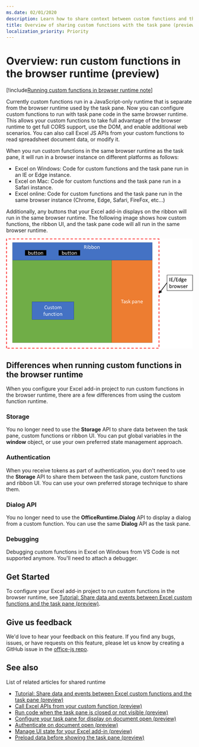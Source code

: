 ```yaml
---
ms.date: 02/01/2020
description: Learn how to share context between custom functions and the task pane to share data and events.
title: Overview of sharing custom functions with the task pane (preview)
localization_priority: Priority
---
```


# Overview: run custom functions in the browser runtime (preview)

[!include[Running custom functions in browser runtime note](../includes/excel-shared-runtime-preview-note.md)]

Currently custom functions run in a JavaScript-only runtime that is separate from the browser runtime used by the task pane. Now you can configure custom functions to run with task pane code in the same browser runtime. This allows your custom functions to take full advantage of the browser runtime to get full CORS support, use the DOM, and enable additional web scenarios. You can also call Excel JS APIs from your custom functions to read spreadsheet document data, or modify it.

When you run custom functions in the same browser runtime as the task pane, it will run in a browser instance on different platforms as follows:

- Excel on Windows: Code for custom functions and the task pane run in an IE or Edge instance.
- Excel on Mac: Code for custom functions and the task pane run in a Safari instance.
- Excel online: Code for custom functions and the task pane run in the same browser instance (Chrome, Edge, Safari, FireFox, etc...)

Additionally, any buttons that your Excel add-in displays on the ribbon will run in the same browser runtime. The following image shows how custom functions, the ribbon UI, and the task pane code will all run in the same browser runtime.

![Custom functions running in the same browser runtime as the task pane in Excel](../images/custom-functions-in-browser-runtime.png)

## Differences when running custom functions in the browser runtime

When you configure your Excel add-in project to run custom functions in the browser runtime, there are a few differences from using the custom function runtime.

### Storage

You no longer need to use the **Storage** API to share data between the task pane, custom functions or ribbon UI. You can put global variables in the **window** object, or use your own preferred state management approach.

### Authentication

When you receive tokens as part of authentication, you don't need to use the **Storage** API to share them between the task pane, custom functions and ribbon UI. You can use your own preferred storage technique to share them.

### Dialog API

You no longer need to use the **OfficeRuntime.Dialog** API to display a dialog from a custom function. You can use the same **Dialog** API as the task pane.

### Debugging

Debugging custom functions in Excel on Windows from VS Code is not supported anymore. You'll need to attach a debugger.

## Get Started

To configure your Excel add-in project to run custom functions in the browser runtime, see [Tutorial: Share data and events between Excel custom functions and the task pane (preview)](../tutorials/share-data-and-events-between-custom-functions-and-the-task-pane-tutorial.md).

## Give us feedback

We'd love to hear your feedback on this feature. If you find any bugs, issues, or have requests on this feature, please let us know by creating a GitHub issue in the [office-js repo](https://github.com/OfficeDev/office-js).

## See also

List of related articles for shared runtime
- [Tutorial: Share data and events between Excel custom functions and the task pane (preview)](../tutorials/share-data-and-events-between-custom-functions-and-the-task-pane-tutorial.md)
- [Call Excel APIs from your custom function (preview)](custom-functions-call-excel-api.md)
- [Run code when the task pane is closed or not visible (preview)](run-code-when-the-task-pane-is-closed-or-not-visible.md)
- [Configure your task pane for display on document open (preview)](configure-your-task-pane-for-display-on-document-open.md)
- [Authenticate on document open (preview)](authenticate-on-document-open.md)
- [Manage UI state for your Excel add-in (preview)](manage-ui-state-for-your-excel-add-in.md)
- [Preload data before showing the task pane (preview)](preload-data-before-showing-the-task-pane.md)